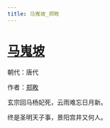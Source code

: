 ```yaml
---
title: 马嵬坡_郑畋
---
```


# [马嵬坡](http://so.gushiwen.org/view_30450.aspx)

朝代：唐代

作者：[郑畋](http://so.gushiwen.org/author_572.aspx)

玄宗回马杨妃死，云雨难忘日月新。

终是圣明天子事，景阳宫井又何人。